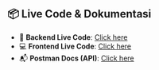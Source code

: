 ## 📦 Live Code & Dokumentasi

- 🔌 **Backend Live Code**: [Click here](https://github.com/your-username/backend-repo)
- 💻 **Frontend Live Code**: [Click here](https://github.com/your-username/frontend-repo)
- 📬 **Postman Docs (API)**: [Click here](https://www.postman.com/your-workspace/documentation/your-doc-id)
